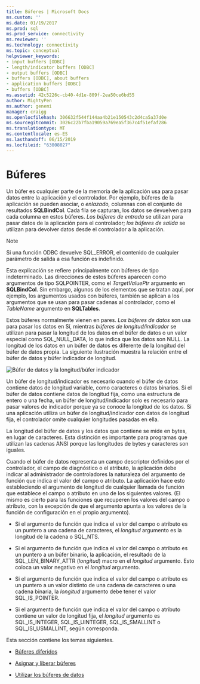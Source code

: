 ```yaml
---
title: Búferes | Microsoft Docs
ms.custom: ''
ms.date: 01/19/2017
ms.prod: sql
ms.prod_service: connectivity
ms.reviewer: ''
ms.technology: connectivity
ms.topic: conceptual
helpviewer_keywords:
- input buffers [ODBC]
- length/indicator buffers [ODBC]
- output buffers [ODBC]
- buffers [ODBC], about buffers
- application buffers [ODBC]
- buffers [ODBC]
ms.assetid: 42c5226c-cb40-4d1e-809f-2ea50ce6bd55
author: MightyPen
ms.author: genemi
manager: craigg
ms.openlocfilehash: 306632f544f144aa4b21e150543c2d4ca5a37d0e
ms.sourcegitcommit: 3026c22b7fba19059a769ea5f367c4f51efaf286
ms.translationtype: MT
ms.contentlocale: es-ES
ms.lasthandoff: 06/15/2019
ms.locfileid: "63008027"
---
```

# <a name="buffers"></a>Búferes
Un búfer es cualquier parte de la memoria de la aplicación usa para pasar datos entre la aplicación y el controlador. Por ejemplo, búferes de la aplicación se pueden asociar, o *enlazado,* columnas con el conjunto de resultados **SQLBindCol**. Cada fila se capturan, los datos se devuelven para cada columna en estos búferes. *Los búferes de entrada* se utilizan para pasar datos de la aplicación para el controlador; *los búferes de salida* se utilizan para devolver datos desde el controlador a la aplicación.  
  
> [!NOTE]  
>  Si una función ODBC devuelve SQL_ERROR, el contenido de cualquier parámetro de salida a esa función es indefinido.  
  
 Esta explicación se refiere principalmente con búferes de tipo indeterminado. Las direcciones de estos búferes aparecen como argumentos de tipo SQLPOINTER, como el *TargetValuePtr* argumento en **SQLBindCol**. Sin embargo, algunos de los elementos que se tratan aquí, por ejemplo, los argumentos usados con búferes, también se aplican a los argumentos que se usan para pasar cadenas al controlador, como el *TableName* argumento en **SQLTables**.  
  
 Estos búferes normalmente vienen en pares. *Los búferes de datos* son usa para pasar los datos en Sí, mientras *búferes de longitud/indicador* se utilizan para pasar la longitud de los datos en el búfer de datos o un valor especial como SQL_NULL_DATA, lo que indica que los datos son NULL. La longitud de los datos en un búfer de datos es diferente de la longitud del búfer de datos propia. La siguiente ilustración muestra la relación entre el búfer de datos y búfer indicador de longitud.  
  
 ![Búfer de datos y la longitud&#47;búfer indicador](../../../odbc/reference/develop-app/media/pr09.gif "pr09")  
  
 Un búfer de longitud/indicador es necesario cuando el búfer de datos contiene datos de longitud variable, como caracteres o datos binarios. Si el búfer de datos contiene datos de longitud fija, como una estructura de entero o una fecha, un búfer de longitud/indicador solo es necesario para pasar valores de indicador porque ya se conoce la longitud de los datos. Si una aplicación utiliza un búfer de longitud/indicador con datos de longitud fija, el controlador omite cualquier longitudes pasadas en ella.  
  
 La longitud del búfer de datos y los datos que contiene se mide en bytes, en lugar de caracteres. Esta distinción es importante para programas que utilizan las cadenas ANSI porque las longitudes de bytes y caracteres son iguales.  
  
 Cuando el búfer de datos representa un campo descriptor definidos por el controlador, el campo de diagnóstico o el atributo, la aplicación debe indicar al administrador de controladores la naturaleza del argumento de función que indica el valor del campo o atributo. La aplicación hace esto estableciendo el argumento de longitud de cualquier llamada de función que establece el campo o atributo en uno de los siguientes valores. (El mismo es cierto para las funciones que recuperen los valores del campo o atributo, con la excepción de que el argumento apunta a los valores de la función de configuración en el propio argumento).  
  
-   Si el argumento de función que indica el valor del campo o atributo es un puntero a una cadena de caracteres, el *longitud* argumento es la longitud de la cadena o SQL_NTS.  
  
-   Si el argumento de función que indica el valor del campo o atributo es un puntero a un búfer binario, la aplicación, el resultado de la SQL_LEN_BINARY_ATTR (*longitud*) macro en el *longitud* argumento. Esto coloca un valor negativo en el *longitud* argumento.  
  
-   Si el argumento de función que indica el valor del campo o atributo es un puntero a un valor distinto de una cadena de caracteres o una cadena binaria, la *longitud* argumento debe tener el valor SQL_IS_POINTER.  
  
-   Si el argumento de función que indica el valor del campo o atributo contiene un valor de longitud fija, el *longitud* argumento es SQL_IS_INTEGER, SQL_IS_UINTEGER, SQL_IS_SMALLINT o SQL_ISI_USMALLINT, según corresponda.  
  
 Esta sección contiene los temas siguientes.  
  
-   [Búferes diferidos](../../../odbc/reference/develop-app/deferred-buffers.md)  
  
-   [Asignar y liberar búferes](../../../odbc/reference/develop-app/allocating-and-freeing-buffers.md)  
  
-   [Utilizar los búferes de datos](../../../odbc/reference/develop-app/using-data-buffers.md)
